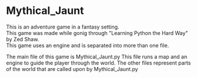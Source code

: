 # Mythical_Jaunt
This is an adventure game in a fantasy setting.  
This game was made while gonig through "Learning Python the Hard Way" by Zed Shaw.  
This game uses an engine and is separated into more than one file.

The main file of this game is Mythical_Jaunt.py
This file runs a map and an engine to guide the player through the world.
The other files represent parts of the world that are called upon by Mythical_Jaunt.py
